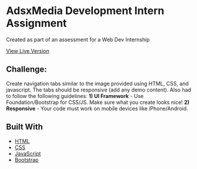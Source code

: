 # AdsxMedia Development Intern Assignment
Created as part of an assessment for a Web Dev Internship

<a href="https://accordion-to-tabs.netlify.app/">View Live Version</a>

## Challenge:
Create navigation tabs similar to the image provided using HTML, CSS, and javascript. The tabs should be responsive (add any demo content).
Also had to follow the following guidelines:
**1) UI Framework** - Use Foundation/Bootstrap for CSS/JS. Make sure what you create looks nice!
**2) Responsive** - Your code must work on mobile devices like iPhone/Android.


## Built With
- [HTML](https://developer.mozilla.org/en-US/docs/Web/HTML)
- [CSS](https://developer.mozilla.org/en-US/docs/Web/CSS)
- [JavaScript](https://developer.mozilla.org/en-US/docs/Web/JavaScript)
- [Bootstrap](https://getbootstrap.com/)

